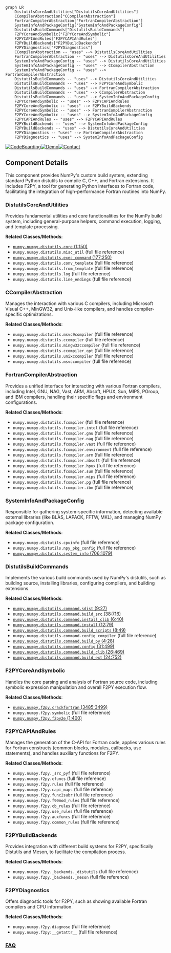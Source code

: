```mermaid
graph LR
    DistutilsCoreAndUtilities["DistutilsCoreAndUtilities"]
    CCompilerAbstraction["CCompilerAbstraction"]
    FortranCompilerAbstraction["FortranCompilerAbstraction"]
    SystemInfoAndPackageConfig["SystemInfoAndPackageConfig"]
    DistutilsBuildCommands["DistutilsBuildCommands"]
    F2PYCoreAndSymbolic["F2PYCoreAndSymbolic"]
    F2PYCAPIAndRules["F2PYCAPIAndRules"]
    F2PYBuildBackends["F2PYBuildBackends"]
    F2PYDiagnostics["F2PYDiagnostics"]
    CCompilerAbstraction -- "uses" --> DistutilsCoreAndUtilities
    FortranCompilerAbstraction -- "uses" --> DistutilsCoreAndUtilities
    SystemInfoAndPackageConfig -- "uses" --> DistutilsCoreAndUtilities
    SystemInfoAndPackageConfig -- "uses" --> CCompilerAbstraction
    SystemInfoAndPackageConfig -- "uses" --> FortranCompilerAbstraction
    DistutilsBuildCommands -- "uses" --> DistutilsCoreAndUtilities
    DistutilsBuildCommands -- "uses" --> F2PYCoreAndSymbolic
    DistutilsBuildCommands -- "uses" --> FortranCompilerAbstraction
    DistutilsBuildCommands -- "uses" --> CCompilerAbstraction
    DistutilsBuildCommands -- "uses" --> SystemInfoAndPackageConfig
    F2PYCoreAndSymbolic -- "uses" --> F2PYCAPIAndRules
    F2PYCoreAndSymbolic -- "uses" --> F2PYBuildBackends
    F2PYCoreAndSymbolic -- "uses" --> FortranCompilerAbstraction
    F2PYCoreAndSymbolic -- "uses" --> SystemInfoAndPackageConfig
    F2PYCAPIAndRules -- "uses" --> F2PYCAPIAndRules
    F2PYBuildBackends -- "uses" --> SystemInfoAndPackageConfig
    F2PYBuildBackends -- "uses" --> DistutilsCoreAndUtilities
    F2PYDiagnostics -- "uses" --> FortranCompilerAbstraction
    F2PYDiagnostics -- "uses" --> SystemInfoAndPackageConfig
```
[![CodeBoarding](https://img.shields.io/badge/Generated%20by-CodeBoarding-9cf?style=flat-square)](https://github.com/CodeBoarding/CodeBoarding)[![Demo](https://img.shields.io/badge/Try%20our-Demo-blue?style=flat-square)](https://www.codeboarding.org/demo)[![Contact](https://img.shields.io/badge/Contact%20us%20-%20contact@codeboarding.org-lightgrey?style=flat-square)](mailto:contact@codeboarding.org)

## Component Details

This component provides NumPy's custom build system, extending standard Python distutils to compile C, C++, and Fortran extensions. It includes F2PY, a tool for generating Python interfaces to Fortran code, facilitating the integration of high-performance Fortran routines into NumPy.

### DistutilsCoreAndUtilities
Provides fundamental utilities and core functionalities for the NumPy build system, including general-purpose helpers, command execution, logging, and template processing.


**Related Classes/Methods**:

- <a href="https://github.com/numpy/numpy/blob/master/numpy/distutils/core.py#L1-L150" target="_blank" rel="noopener noreferrer">`numpy.numpy.distutils.core` (1:150)</a>
- `numpy.numpy.distutils.misc_util` (full file reference)
- <a href="https://github.com/numpy/numpy/blob/master/numpy/distutils/exec_command.py#L177-L250" target="_blank" rel="noopener noreferrer">`numpy.numpy.distutils.exec_command` (177:250)</a>
- `numpy.numpy.distutils.conv_template` (full file reference)
- `numpy.numpy.distutils.from_template` (full file reference)
- `numpy.numpy.distutils.log` (full file reference)
- `numpy.numpy.distutils.line_endings` (full file reference)


### CCompilerAbstraction
Manages the interaction with various C compilers, including Microsoft Visual C++, MinGW32, and Unix-like compilers, and handles compiler-specific optimizations.


**Related Classes/Methods**:

- `numpy.numpy.distutils.msvc9compiler` (full file reference)
- `numpy.numpy.distutils.ccompiler` (full file reference)
- `numpy.numpy.distutils.mingw32ccompiler` (full file reference)
- `numpy.numpy.distutils.ccompiler_opt` (full file reference)
- `numpy.numpy.distutils.unixccompiler` (full file reference)
- `numpy.numpy.distutils.msvccompiler` (full file reference)


### FortranCompilerAbstraction
Provides a unified interface for interacting with various Fortran compilers, including Intel, GNU, NAG, Vast, ARM, Absoft, HPUX, Sun, MIPS, PGroup, and IBM compilers, handling their specific flags and environment configurations.


**Related Classes/Methods**:

- `numpy.numpy.distutils.fcompiler` (full file reference)
- `numpy.numpy.distutils.fcompiler.intel` (full file reference)
- `numpy.numpy.distutils.fcompiler.gnu` (full file reference)
- `numpy.numpy.distutils.fcompiler.nag` (full file reference)
- `numpy.numpy.distutils.fcompiler.vast` (full file reference)
- `numpy.numpy.distutils.fcompiler.environment` (full file reference)
- `numpy.numpy.distutils.fcompiler.arm` (full file reference)
- `numpy.numpy.distutils.fcompiler.absoft` (full file reference)
- `numpy.numpy.distutils.fcompiler.hpux` (full file reference)
- `numpy.numpy.distutils.fcompiler.sun` (full file reference)
- `numpy.numpy.distutils.fcompiler.mips` (full file reference)
- `numpy.numpy.distutils.fcompiler.pg` (full file reference)
- `numpy.numpy.distutils.fcompiler.ibm` (full file reference)


### SystemInfoAndPackageConfig
Responsible for gathering system-specific information, detecting available external libraries (like BLAS, LAPACK, FFTW, MKL), and managing NumPy package configuration.


**Related Classes/Methods**:

- `numpy.numpy.distutils.cpuinfo` (full file reference)
- `numpy.numpy.distutils.npy_pkg_config` (full file reference)
- <a href="https://github.com/numpy/numpy/blob/master/numpy/distutils/system_info.py#L706-L1079" target="_blank" rel="noopener noreferrer">`numpy.numpy.distutils.system_info` (706:1079)</a>


### DistutilsBuildCommands
Implements the various build commands used by NumPy's distutils, such as building source, installing libraries, configuring compilers, and building extensions.


**Related Classes/Methods**:

- <a href="https://github.com/numpy/numpy/blob/master/numpy/distutils/command/sdist.py#L9-L27" target="_blank" rel="noopener noreferrer">`numpy.numpy.distutils.command.sdist` (9:27)</a>
- <a href="https://github.com/numpy/numpy/blob/master/numpy/distutils/command/build_src.py#L38-L716" target="_blank" rel="noopener noreferrer">`numpy.numpy.distutils.command.build_src` (38:716)</a>
- <a href="https://github.com/numpy/numpy/blob/master/numpy/distutils/command/install_clib.py#L6-L40" target="_blank" rel="noopener noreferrer">`numpy.numpy.distutils.command.install_clib` (6:40)</a>
- <a href="https://github.com/numpy/numpy/blob/master/numpy/distutils/command/install.py#L12-L79" target="_blank" rel="noopener noreferrer">`numpy.numpy.distutils.command.install` (12:79)</a>
- <a href="https://github.com/numpy/numpy/blob/master/numpy/distutils/command/build_scripts.py#L8-L49" target="_blank" rel="noopener noreferrer">`numpy.numpy.distutils.command.build_scripts` (8:49)</a>
- `numpy.numpy.distutils.command.config_compiler` (full file reference)
- <a href="https://github.com/numpy/numpy/blob/master/numpy/distutils/command/build_py.py#L4-L28" target="_blank" rel="noopener noreferrer">`numpy.numpy.distutils.command.build_py` (4:28)</a>
- <a href="https://github.com/numpy/numpy/blob/master/numpy/distutils/command/config.py#L31-L499" target="_blank" rel="noopener noreferrer">`numpy.numpy.distutils.command.config` (31:499)</a>
- <a href="https://github.com/numpy/numpy/blob/master/numpy/distutils/command/build_clib.py#L26-L469" target="_blank" rel="noopener noreferrer">`numpy.numpy.distutils.command.build_clib` (26:469)</a>
- <a href="https://github.com/numpy/numpy/blob/master/numpy/distutils/command/build_ext.py#L24-L752" target="_blank" rel="noopener noreferrer">`numpy.numpy.distutils.command.build_ext` (24:752)</a>


### F2PYCoreAndSymbolic
Handles the core parsing and analysis of Fortran source code, including symbolic expression manipulation and overall F2PY execution flow.


**Related Classes/Methods**:

- <a href="https://github.com/numpy/numpy/blob/master/numpy/f2py/crackfortran.py#L3485-L3499" target="_blank" rel="noopener noreferrer">`numpy.numpy.f2py.crackfortran` (3485:3499)</a>
- `numpy.numpy.f2py.symbolic` (full file reference)
- <a href="https://github.com/numpy/numpy/blob/master/numpy/f2py/f2py2e.py#L1-L400" target="_blank" rel="noopener noreferrer">`numpy.numpy.f2py.f2py2e` (1:400)</a>


### F2PYCAPIAndRules
Manages the generation of the C-API for Fortran code, applies various rules for Fortran constructs (common blocks, modules, callbacks, use statements), and handles auxiliary functions for F2PY.


**Related Classes/Methods**:

- `numpy.numpy.f2py._src_pyf` (full file reference)
- `numpy.numpy.f2py.cfuncs` (full file reference)
- `numpy.numpy.f2py.rules` (full file reference)
- `numpy.numpy.f2py.capi_maps` (full file reference)
- `numpy.numpy.f2py.func2subr` (full file reference)
- `numpy.numpy.f2py.f90mod_rules` (full file reference)
- `numpy.numpy.f2py.cb_rules` (full file reference)
- `numpy.numpy.f2py.use_rules` (full file reference)
- `numpy.numpy.f2py.auxfuncs` (full file reference)
- `numpy.numpy.f2py.common_rules` (full file reference)


### F2PYBuildBackends
Provides integration with different build systems for F2PY, specifically Distutils and Meson, to facilitate the compilation process.


**Related Classes/Methods**:

- `numpy.numpy.f2py._backends._distutils` (full file reference)
- `numpy.numpy.f2py._backends._meson` (full file reference)


### F2PYDiagnostics
Offers diagnostic tools for F2PY, such as showing available Fortran compilers and CPU information.


**Related Classes/Methods**:

- `numpy.numpy.f2py.diagnose` (full file reference)
- `numpy.numpy.f2py:__getattr__` (full file reference)




### [FAQ](https://github.com/CodeBoarding/GeneratedOnBoardings/tree/main?tab=readme-ov-file#faq)